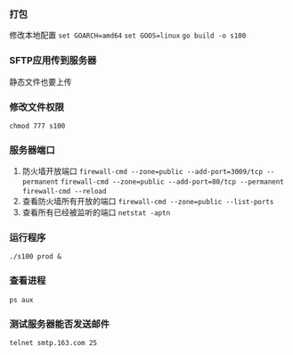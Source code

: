 ### 打包
修改本地配置
```set GOARCH=amd64```
```set GOOS=linux```
```go build -o s100```
### SFTP应用传到服务器
静态文件也要上传
### 修改文件权限
```chmod 777 s100```
### 服务器端口
1. 防火墙开放端口
```firewall-cmd --zone=public --add-port=3009/tcp --permanent```
```firewall-cmd --zone=public --add-port=80/tcp --permanent```
```firewall-cmd --reload```
2. 查看防火墙所有开放的端口
```firewall-cmd --zone=public --list-ports```
3. 查看所有已经被监听的端口
```netstat -aptn```
### 运行程序
```./s100 prod &```
### 查看进程
```ps aux```

### 测试服务器能否发送邮件
```telnet smtp.163.com 25```